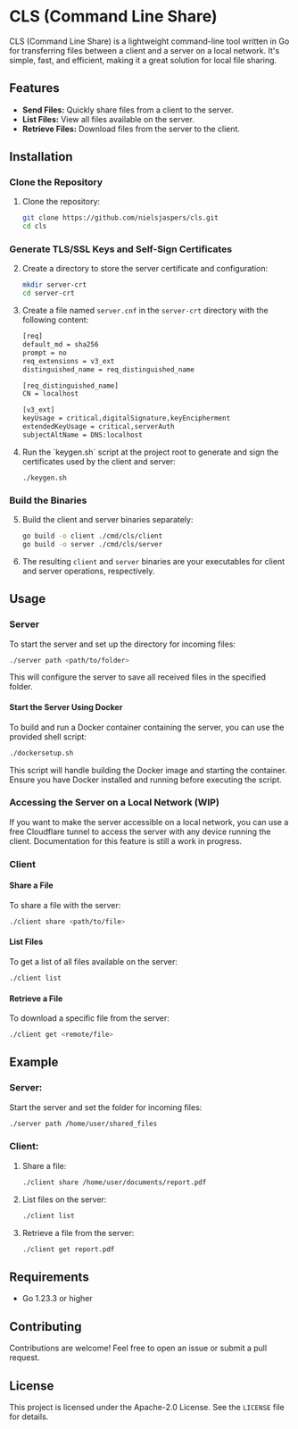 # CLS (Command Line Share)

CLS (Command Line Share) is a lightweight command-line tool written in Go for transferring files between a client and a server on a local network. It's simple, fast, and efficient, making it a great solution for local file sharing.

## Features

- **Send Files:** Quickly share files from a client to the server.
- **List Files:** View all files available on the server.
- **Retrieve Files:** Download files from the server to the client.

## Installation

### Clone the Repository

1. Clone the repository:
   ```bash
   git clone https://github.com/nielsjaspers/cls.git
   cd cls
   ```

### Generate TLS/SSL Keys and Self-Sign Certificates

2. Create a directory to store the server certificate and configuration:

   ```bash
   mkdir server-crt
   cd server-crt
   ```

3. Create a file named `server.cnf` in the `server-crt` directory with the following content:

   ```bash
   [req]
   default_md = sha256
   prompt = no
   req_extensions = v3_ext
   distinguished_name = req_distinguished_name

   [req_distinguished_name]
   CN = localhost

   [v3_ext]
   keyUsage = critical,digitalSignature,keyEncipherment
   extendedKeyUsage = critical,serverAuth
   subjectAltName = DNS:localhost
   ```

4. Run the \`keygen.sh\` script at the project root to generate and sign the certificates used by the client and server:

   ```
   ./keygen.sh
   ```

### Build the Binaries

5) Build the client and server binaries separately:

   ```bash
   go build -o client ./cmd/cls/client
   go build -o server ./cmd/cls/server
   ```

6) The resulting `client` and `server` binaries are your executables for client and server operations, respectively.

## Usage

### Server

To start the server and set up the directory for incoming files:

```bash
./server path <path/to/folder>
```

This will configure the server to save all received files in the specified folder.

#### Start the Server Using Docker

To build and run a Docker container containing the server, you can use the provided shell script:

```bash
./dockersetup.sh
```

This script will handle building the Docker image and starting the container. Ensure you have Docker installed and running before executing the script.

### Accessing the Server on a Local Network (WIP)

If you want to make the server accessible on a local network, you can use a free Cloudflare tunnel to access the server with any device running the client. Documentation for this feature is still a work in progress.

### Client

#### Share a File

To share a file with the server:

```bash
./client share <path/to/file>
```

#### List Files

To get a list of all files available on the server:

```bash
./client list
```

#### Retrieve a File

To download a specific file from the server:

```bash
./client get <remote/file>
```

## Example

### Server:

Start the server and set the folder for incoming files:

```bash
./server path /home/user/shared_files
```

### Client:

1. Share a file:

   ```bash
   ./client share /home/user/documents/report.pdf
   ```

2. List files on the server:

   ```bash
   ./client list
   ```

3. Retrieve a file from the server:

   ```bash
   ./client get report.pdf
   ```

## Requirements

- Go 1.23.3 or higher

## Contributing

Contributions are welcome! Feel free to open an issue or submit a pull request.

## License

This project is licensed under the Apache-2.0 License. See the `LICENSE` file for details.

